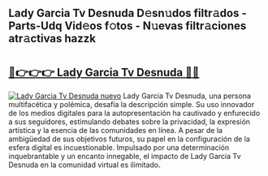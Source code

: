 ## Lady Garcia Tv Desnuda D𝚎sn𝚞dos filtr𝚊dos - Parts-Udq Vid𝚎os f𝚘tos - N𝚞evas filtr𝚊ciones atr𝚊ctivas hazzk

# <h2><a href="http://mb0x8yy.tromn.icu/?c=Lady+Garcia+Tv+Desnuda">🔗👉👉👉 Lady Garcia Tv Desnuda 🔗🔗</a></h2>

[![Lady Garcia Tv Desnuda nuevo](https://i.imgur.com/pEAQMta.gif)](http://mb0x8yy.tromn.icu/?c=Lady+Garcia+Tv+Desnuda)
Lady Garcia Tv Desnuda, una persona multifacética y polémica, desafía la descripción simple. Su uso innovador de los medios digitales para la autopresentación ha cautivado y enfurecido a sus seguidores, estimulando debates sobre la privacidad, la expresión artística y la esencia de las comunidades en línea. A pesar de la ambigüedad de sus objetivos futuros, su papel en la configuración de la esfera digital es incuestionable. Impulsado por una determinación inquebrantable y un encanto innegable, el impacto de Lady Garcia Tv Desnuda en la comunidad virtual es ilimitado.
